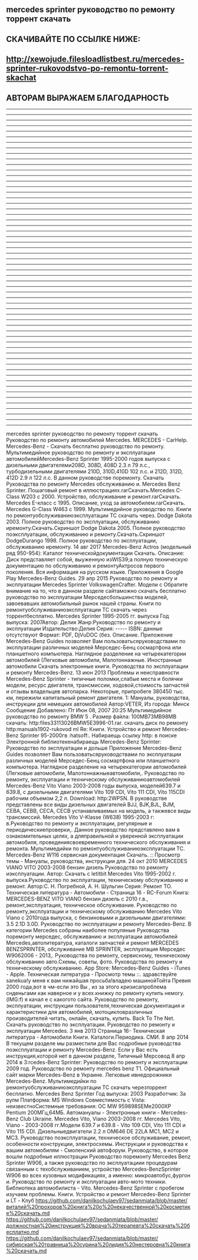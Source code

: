 mercedes sprinter руководство по ремонту торрент скачать
--------------------------------------------------
СКАЧИВАЙТЕ ПО ССЫЛКЕ НИЖЕ:
--------------------------------------------------
http://xewojude.filesloadlistbest.ru/mercedes-sprinter-rukovodstvo-po-remontu-torrent-skachat
--------------------------------------------------
АВТОРАМ ВЫРАЖАЕМ БЛАГОДАРНОСТЬ
--------------------------------------------------
--------------------------------------------------
--------------------------------------------------
--------------------------------------------------
--------------------------------------------------
--------------------------------------------------
--------------------------------------------------
--------------------------------------------------
--------------------------------------------------
--------------------------------------------------
--------------------------------------------------
--------------------------------------------------
--------------------------------------------------
--------------------------------------------------
--------------------------------------------------
--------------------------------------------------
--------------------------------------------------
--------------------------------------------------
--------------------------------------------------
--------------------------------------------------
--------------------------------------------------
--------------------------------------------------
--------------------------------------------------
--------------------------------------------------
--------------------------------------------------
--------------------------------------------------
--------------------------------------------------
--------------------------------------------------
--------------------------------------------------
--------------------------------------------------
--------------------------------------------------
--------------------------------------------------
--------------------------------------------------
--------------------------------------------------
--------------------------------------------------
--------------------------------------------------
--------------------------------------------------
--------------------------------------------------
--------------------------------------------------
--------------------------------------------------
--------------------------------------------------
--------------------------------------------------
--------------------------------------------------
--------------------------------------------------
--------------------------------------------------
--------------------------------------------------
--------------------------------------------------
--------------------------------------------------
--------------------------------------------------
--------------------------------------------------
--------------------------------------------------
--------------------------------------------------
--------------------------------------------------
--------------------------------------------------
--------------------------------------------------
--------------------------------------------------
--------------------------------------------------
--------------------------------------------------
--------------------------------------------------
mercedes sprinter руководство по ремонту торрент скачать Руководство по ремонту автомобилей Mercedes. MERCEDES - CarHelp. Mercedes-Benz - Скачать бесплатно руководство по ремонту. Мультимедийное руководство по ремонту и эксплуатации автомобилейMercedes-Benz Sprinter 1995-2000 годов выпуска с дизельными двигателями208D, 308D, 408D 2.3 л 79 л.с., турбодизельными двигателями 210D, 310D,410D 102 л.с. и 212D, 312D, 412D 2.9 л 122 л.с. В данном руководстве поремонту. Скачать Руководства по ремонту Mercedes обслуживанию и. Mercedes Benz Sprinter. Пошаговый ремонт в иллюстрациях.rarСкачать.Mercedes C-Class W203 с 2000. Устройство, обслуживание и ремонт.rarСкачать. Mercedes E-класс с 1995. Описание, уход за автомобилем.rarСкачать. Mercedes G-Class W463 с 1999. Мультимедийное руководство по. Книги по ремонтуобслуживаниюэксплуатации ТС скачать через. Dodge Dakota 2003. Полное руководство по эксплуатации, обслуживанию иремонту.Скачать.Cкриншот Dodge Dakota 2005. Полное руководство поэксплуатации, обслуживанию и ремонту.Скачать.Cкриншот DodgeDurango 1998. Полное руководство по эксплуатации, обслуживанию иремонту. 14 авг 2017  Mercedes-Benz Actros (модельный ряд 950-954): Каталог техническойдокументации Скачать. Описание: Диск представляет собой, выуженную изWIS39;a полную техническую документацию по обслуживанию и ремонтуАктросов первого поколения. Вся информация на русском языке.
Приложения в Google Play  Mercedes-Benz Guides. 29 апр 2015  Руководство по ремонту и эксплуатации Mercedes Sprinter  VolkswagenCrafter. Модели с  Обратите внимание на то, что в данном разделе сайтаможно скачать бесплатно руководство по эксплуатации Мерседесбольшинства моделей, завоевавших автомобильный рынок нашей страны. Книги по ремонтуобслуживаниюэксплуатации ТС скачать через торрентбесплатно.  Mercedes Sprinter 1995-2005 гг. выпуска Год выпуска: 2007Автор: Делия Жанр:Руководство по ремонту и эксплуатации Издательство:Делия Серия: ----- ISBN: данные отсутствуют Формат: PDF, DjVuDOC (без. Описание. Приложение Mercedes-Benz Guides позволяет Вам пользоватьсяруководствами по эксплуатации различных моделей Мерседес-Бенц сосмартфона или планшетного компьютера. Наглядное разделение на четырекатегории автомобилей (Легковые автомобили, Малотоннажные. Иностранные автомобили  Скачать электронные книги. Руководства по эксплуатации и ремонту Mercedes-Benz. 13 июн 2013  Проблемы и неисправности Mercedes-Benz Sprinter - типичные поломки,слабые места и болячки модели, ресурс двигателя, трансмиссии, ходовой,стоимость запчастей и отзывы владельцев автопарка.  Некоторые, припробеге 380450 тыс. км, пережили капитальный ремонт двигателя. 1: Мануалы, руководства, инструкции для немецких автомобилей Автор:VETER, Из города: Минск Сообщение Добавлено: Пт Июн 08, 2007 20:25 Мультимедийное руководство по ремонту BMW 5 . Размер файла: 100MB73MB98MB скачать: http:files33113026BMW5E3996-01.rar. скачать диск по ремонту http:manuals1902-rukovod  ml Re: Книги. Устройство и ремонт Mercedes-Benz Sprinter 95-2000гв :hatsoff:. Набираещь ссылку http: в поиске Электронной библиотекенабираещь Mercedes-Benz Sprinter: Руководство по эксплуатации и дольше
Приложение Mercedes-Benz Guides позволяет Вам пользоватьсяруководствами по эксплуатации различных моделей Мерседес-Бенц сосмартфона или планшетного компьютера. Наглядное разделение на четырекатегории автомобилей (Легковые автомобили, Малотоннажныеавтомобили,. Руководство по ремонту, эксплуатации и техническому обслуживаниюавтомобилей Mercedes-Benz Vito  Viano 2003-2008 годы выпуска, моделей639.7 и 639.8, с дизельными двигателями Vito 109 CDI, Vito 111 CDI, Vito 115CDI рабочим объемом 2,2 л. Download: http:2WPSN. В руководстве представлены все виды дизельных двигателей  BJJ, BJK,BJL, BJM, CEBA, CEBB, CECA, CECB  устанавливаемых на модель, а такжевсе виды трансмиссий. Mercedes Vito V-Klasse (W638) 1995-2003 г: в.Руководство по ремонту и эксплуатации, регулярные и периодическиепроверки,. Данное руководство представлено вам в ознакомительных целях, а дляправильной и уверенной эксплуатации автомобиля, проведениясвоевременного технического обслуживания и ремонта. Мультимедийки по ремонтуобслуживаниюэксплуатации ТС. Mercedes-Benz W116 сервисная документация Скачать. :: Просмотр темы - Мануалы, руководства, инструкции для. 24 окт 2010  MERCEDES VIANO VITO 2003-2008 бензин дизель Руководство по ремонту иэксплуатации. Автор:  Скачать c letitbit Mercedes Vito 1995-2002 г. выпуска.Руководство по эксплуатации, техническому обслуживанию и ремонт. Автор:С. Н. Погребной, А. Н. Шульгин Серия: Ремонт ТО. Техническая литература - Автомобили - Страница 16 - RC-Forum
Книга: MERCEDES-BENZ VITO  VIANO бензин  дизель с 2010 г.в., ремонт,эксплуатация, техническое обслуживание. Руководство по ремонту,эксплуатации и техническому обслуживанию Mercedes Vito  Viano с 2010года выпуска, с бензиновыми и дизельными двигателями: 3.5  2.1D  3.0D. Руководство по эксплуатации и ремонту Mercedes-Benz. В категории Mercedes собраны наиболее популяные Руководства поремонту мерседес, обслуживанию и эксплуатации автомобилей Mercedes,автолитература, каталоги запчастей и  ремонт MERCEDES BENZSPRINTER, обслуживание MB SPRINTER, эксплуатация Мерседес W9062006 - 2013,. Руководства по ремонту, сервисному, техническому обслуживанию авто.Схемы, советы, фото. Руководства по ремонту и техническому обслуживанию. App Store: Mercedes-Benz Guides - iTunes - Apple. Техническая литература - Просмотр темы ::. здравствуйте sanekua!у меня к вам нижайшая просьба!владею машинойТойта Превия 2000 года,вот в чм-если это Вы , из за этого кризисапроблема снденьгами как наверное и у всех.книжку по ремонту купить немогу. (IMG:f) я качал е с какогото сайта. Руководство по ремонту, эксплуатации, инструкции пользователя,техническая документация и характеристики для автомобилей, мотоцикловразличных производителей читать, онлайн, скачать, купить.
Back To The Net. Скачать руководство по эксплуатации. Руководство по ремонту и эксплуатации Mercedes. 3 янв 2013  Страница 16- Техническая литература - Автомобили Книги. Каталоги.Периодика. СМИ. 8 апр 2014  В текущем разделе мы разместили для Вас подробные руководства поэксплуатации и ремонту Mercedes-Benz. Если у Вас есть инструкция,которой нет в данном разделе,  Типичный Мерсовод 8 апр 2014 в 3:rcedes-Benz Sprinter: Руководство по ремонту и эксплуатации 2009 год. Руководство по ремонту mercedes benz Т1. Официальный сайт марки Mercedes-Benz в Украине. Легковые ивнедорожники Mercedes-Benz. Мультимедийки по ремонтуобслуживаниюэксплуатации ТС скачать черезторрент бесплатно.  Mercedes Benz Sprinter Год выпуска: 2003 Разработчик: За рулм Платформа: MS Windows Совместимость с Vista: неизвестноСистемные требования: ОС MW 959898SEMe2000XP Pentium 200МГц,64МБ. Автомануалы - Электронные книги - Mercedes-Benz Club Ukraine. Mercedes Vito, Viano 2003-2008 гг. Mercedes Vito, Viano - 2003-2008 гг.Модели 639.7 и 639.8 - Vito 109 CDI, Vito 111 CDI и Vito 115 CDI. Дизельныедвигатели 2.2 л OM646 DE 22LA MC1, MC2 и MC3. Руководство поэксплуатации, техническое обслуживание, ремонт, особенности конструкции, электросхемы.
Инструкции и руководства к вашим автомобилям - Смоленский автофорум. Руководство, в которое вошли подробные иллюстрации Руководство поремонту Mercedes Benz Sprinter W906, а также руководство по эксплуатациии процедурам связанным с техобслуживанием, устройство Mercedes-BenzSprinter W906 во всех кузовных модификациях, а именно: микроавтобус,фургон и. Руководство по ремонту и эксплуатации авто-мото техники. Библиотека автомобилиста - Vito. Mercedes-Benz Sprinter с пробегом  изучаем проблемы. Книги. Устройство и ремонт Mercedes-Benz Sprinter и LT - Клуб
https://github.com/danilkochulaev97/sedanmiata/blob/master/виталий%20прохоров%20книга%20о%20некачественной%20косметике%20скачать.md
https://github.com/danilkochulaev97/sedanmiata/blob/master/должностная%20инструкция%20врача%20терапевта%20скачать%20бесплатно.md
https://github.com/danilkochulaev97/sedanmiata/blob/master/сибирская%20травница%20сурина%20лидия%20нестеровна%20книга%20скачать.md